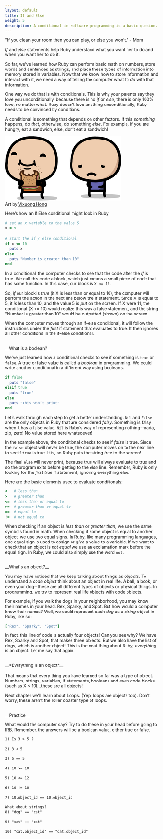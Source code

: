 ```yaml
---
layout: default
title: If and Else
weight: 5
description: A conditional in software programming is a basic quesion. If some condition is true do it. Else do something different.
---
```


"If you clean your room then you can play, or else you won’t." - Mom

_If_ and _else_ statements help Ruby understand what you want her to do and when you want her to do it.

So far, we’ve learned how Ruby can perform basic math on numbers, store words and sentences as strings, and place these types of information into memory stored in variables. Now that we know how to store information and interact with it, we need a way of telling the computer what to _do_ with that information.

One way we do that is with conditionals. This is why your parents say they love you unconditionally, because there is no _if_ or _else_, there is only 100% love, no matter what. Ruby doesn’t love anything unconditionally, Ruby needs to be convinced by conditions.

A conditional is something that depends on other factors. If this _something_ happens, do _that_, otherwise, do something _else_. For example, if you are hungry, eat a sandwich, else, don’t eat a sandwich!

<div class="inline-img">
  <img src="/images/eat-sandwich.png" alt="Art by Vixuong Hong"/>
</div>
<div class="credit">
  Art by
  <a href="mailto:vthong1990@gmail.com">Vixuong Hong</a>
</div>

Here’s how an If Else conditional might look in Ruby.

```ruby
# set an x variable to the value 5
x = 5

# start the if / else conditional
if x <= 10
  puts x
else
  puts "Number is greater than 10"
end
```

In a conditional, the computer checks to see that the code after the _if_ is true. We call this code a block, which just means a small piece of code that has some function. In this case, our block is
`X <= 10`.

So, _if_ our block is _true_ (if X is less than or equal to 10), the computer will perform the action in the next line below the if statement. Since X is equal to 5, it _is_ less than 10, and the value 5 is _put_ on the screen. If X were 11, the conditional (X <= 10) would realize this was a false statement, and the string "Number is greater than 10" would be outputted (shown) on the screen.

When the computer moves through an if-else conditional, it will follow the instructions under the _first_ if statement that evaluates to true. It then ignores all other conditions in the if-else conditional.

<br />
__What is a boolean?__

We've just learned how a conditional checks to see if something is `true` or `false`. A true or false value is called a _boolean_ in programming. We could write another conditional in a different way using booleans.

```ruby
if false
  puts "false"
elsif true
  puts "true"
else
  puts "This won’t print"
end
```

Let’s walk through each step to get a better understanding. `Nil` and `False` are the only objects in Ruby that are considered _falsy_. Something is falsy when it has a false value. `Nil` is Ruby’s way of representing nothing--nada, zip, zero! No value stored here whatsoever!

In the example above, the conditional checks to see if _false_ is true. Since the `false` object will never be true, the computer moves on to the next line to see if `true` is true. It is, so Ruby puts the string _true_ to the screen!

The final `else` will never print, because true will always evaluate to true and so the program exits before getting to the _else_ line. Remember, Ruby is only looking for the _first true_ if statement, ignoring everything else.

Here are the basic elements used to evaluate conditionals:

```ruby
<   # less than
>   # greater than
<=  # less than or equal to
>=  # greater than or equal to
==  # equal to
!=  # not equal to
```

When checking if an object is _less than_ or _greater than_, we use the same symbols found in math. When checking if some object is equal to another object, we use two equal signs. In Ruby, like many programming languages, one equal sign is used to assign or _give_ a value to a variable. If we want to check that an object is _not equal_ we use an exclamation mark before the equal sign. In Ruby, we could also simply use the word `not`.

<br />
__What's an object?__

You may have noticed that we keep talking about things as _objects_. To understand a _code object_ think about an object in real life. A ball, a book, or even your dog--these are all different types of objects or physical things. In programming, we try to represent real life objects with code objects.

For example, if you walk the dogs in your neighborhood, you may know their names in your head. Rex, Sparky, and Spot. But how would a computer know their names? Well, we could represent each _dog_ as a _string_ object in Ruby, like so:

```ruby
["Rex", "Sparky", "Spot"]
```

In fact, this line of code is actually four objects! Can you see why? We have Rex, Sparky and Spot, that makes three objects. But we also have the list of dogs, which is another object! This is the neat thing about Ruby, _everything_ is an object. Let me say that again.

<br />
<div class="center">
__*Everything is an object*__
</div>

<br />
That means that every thing you have learned so far was a type of object. Numbers, strings, variables, if statements, booleans and even code blocks (such as X < 10)...these are all objects!

Next chapter we'll learn about Loops. (Yep, loops are objects too). Don’t worry, these aren’t the roller coaster type of loops.

<br />
__Practice__

What would the computer say? Try to do these in your head before going to IRB. Remember, the answers will be a boolean value, either true or false.

```
1) Is 3 > 5 ?

2) 3 < 5

3) 5 == 5

4) 10 >= 10

5) 10 <= 12

6) 10 != 10

7) 10.object_id == 10.object_id

What about strings?
8) "dog" == "cat"

9) "cat" == "cat"

10) "cat.object_id" == "cat.object_id"
```
